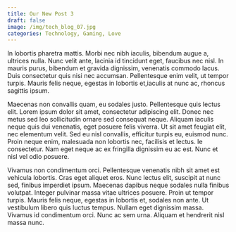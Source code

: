 ```yaml
---
title: Our New Post 3
draft: false
image: /img/tech_blog_07.jpg
categories: Technology, Gaming, Love
---
```



In lobortis pharetra mattis. Morbi nec nibh iaculis, bibendum augue a, ultrices nulla. Nunc velit ante, lacinia id tincidunt eget, faucibus nec nisl. In mauris purus, bibendum et gravida dignissim, venenatis commodo lacus. Duis consectetur quis nisi nec accumsan. Pellentesque enim velit, ut tempor turpis. Mauris felis neque, egestas in lobortis et,iaculis at nunc ac, rhoncus sagittis ipsum.

Maecenas non convallis quam, eu sodales justo. Pellentesque quis lectus elit. Lorem ipsum dolor sit amet, consectetur adipiscing elit.
Donec nec metus sed leo sollicitudin ornare sed consequat neque. Aliquam iaculis neque quis dui venenatis, eget posuere felis viverra. Ut sit amet feugiat elit, nec elementum velit. Sed eu nisl convallis, efficitur turpis eu, euismod nunc. Proin neque enim, malesuada non lobortis nec, facilisis et lectus. Ie consectetur. Nam eget neque ac ex fringilla dignissim eu ac est. Nunc et nisl vel odio posuere.

Vivamus non condimentum orci. Pellentesque venenatis nibh sit amet est vehicula lobortis. Cras eget aliquet eros. Nunc lectus elit, suscipit at nunc sed, finibus imperdiet ipsum. Maecenas dapibus neque sodales nulla finibus volutpat. Integer pulvinar massa vitae ultrices posuere. Proin ut tempor turpis. Mauris felis neque, egestas in lobortis et, sodales non ante. Ut vestibulum libero quis luctus tempus. Nullam eget dignissim massa. Vivamus id condimentum orci. Nunc ac sem urna. Aliquam et hendrerit nisl massa nunc.

